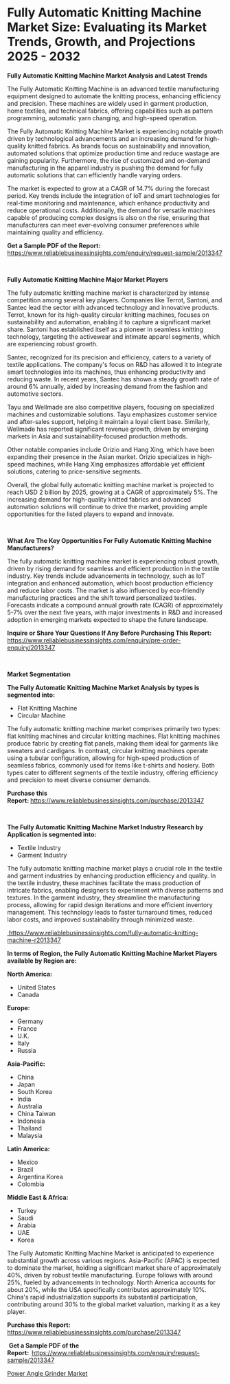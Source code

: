 <p><h1>Fully Automatic Knitting Machine Market Size: Evaluating its Market Trends, Growth, and Projections 2025 - 2032</h1></p><p><strong>Fully Automatic Knitting Machine Market Analysis and Latest Trends</strong></p>
<p><p>The Fully Automatic Knitting Machine is an advanced textile manufacturing equipment designed to automate the knitting process, enhancing efficiency and precision. These machines are widely used in garment production, home textiles, and technical fabrics, offering capabilities such as pattern programming, automatic yarn changing, and high-speed operation. </p><p>The Fully Automatic Knitting Machine Market is experiencing notable growth driven by technological advancements and an increasing demand for high-quality knitted fabrics. As brands focus on sustainability and innovation, automated solutions that optimize production time and reduce wastage are gaining popularity. Furthermore, the rise of customized and on-demand manufacturing in the apparel industry is pushing the demand for fully automatic solutions that can efficiently handle varying orders.</p><p>The market is expected to grow at a CAGR of 14.7% during the forecast period. Key trends include the integration of IoT and smart technologies for real-time monitoring and maintenance, which enhance productivity and reduce operational costs. Additionally, the demand for versatile machines capable of producing complex designs is also on the rise, ensuring that manufacturers can meet ever-evolving consumer preferences while maintaining quality and efficiency.</p></p>
<p><strong>Get a Sample PDF of the Report:&nbsp;</strong> <a href="https://www.reliablebusinessinsights.com/enquiry/request-sample/2013347?utm_campaign=2239&utm_medium=2&utm_source=Github&utm_content=ia&utm_term=10042025&utm_id=fully-automatic-knitting-machine">https://www.reliablebusinessinsights.com/enquiry/request-sample/2013347</a></p>
<p>&nbsp;</p>
<p><strong>Fully Automatic Knitting Machine Major Market Players</strong></p>
<p><p>The fully automatic knitting machine market is characterized by intense competition among several key players. Companies like Terrot, Santoni, and Santec lead the sector with advanced technology and innovative products. Terrot, known for its high-quality circular knitting machines, focuses on sustainability and automation, enabling it to capture a significant market share. Santoni has established itself as a pioneer in seamless knitting technology, targeting the activewear and intimate apparel segments, which are experiencing robust growth.</p><p>Santec, recognized for its precision and efficiency, caters to a variety of textile applications. The company's focus on R&D has allowed it to integrate smart technologies into its machines, thus enhancing productivity and reducing waste. In recent years, Santec has shown a steady growth rate of around 6% annually, aided by increasing demand from the fashion and automotive sectors.</p><p>Tayu and Wellmade are also competitive players, focusing on specialized machines and customizable solutions. Tayu emphasizes customer service and after-sales support, helping it maintain a loyal client base. Similarly, Wellmade has reported significant revenue growth, driven by emerging markets in Asia and sustainability-focused production methods.</p><p>Other notable companies include Orizio and Hang Xing, which have been expanding their presence in the Asian market. Orizio specializes in high-speed machines, while Hang Xing emphasizes affordable yet efficient solutions, catering to price-sensitive segments.</p><p>Overall, the global fully automatic knitting machine market is projected to reach USD 2 billion by 2025, growing at a CAGR of approximately 5%. The increasing demand for high-quality knitted fabrics and advanced automation solutions will continue to drive the market, providing ample opportunities for the listed players to expand and innovate.</p></p>
<p>&nbsp;</p>
<p><strong>What Are The Key Opportunities For Fully Automatic Knitting Machine Manufacturers?</strong></p>
<p><p>The fully automatic knitting machine market is experiencing robust growth, driven by rising demand for seamless and efficient production in the textile industry. Key trends include advancements in technology, such as IoT integration and enhanced automation, which boost production efficiency and reduce labor costs. The market is also influenced by eco-friendly manufacturing practices and the shift toward personalized textiles. Forecasts indicate a compound annual growth rate (CAGR) of approximately 5-7% over the next five years, with major investments in R&D and increased adoption in emerging markets expected to shape the future landscape.</p></p>
<p><strong>Inquire or Share Your Questions If Any Before Purchasing This Report:</strong> <a href="https://www.reliablebusinessinsights.com/enquiry/pre-order-enquiry/2013347?utm_campaign=2239&utm_medium=2&utm_source=Github&utm_content=ia&utm_term=10042025&utm_id=fully-automatic-knitting-machine">https://www.reliablebusinessinsights.com/enquiry/pre-order-enquiry/2013347</a></p>
<p>&nbsp;</p>
<p><strong>Market Segmentation</strong></p>
<p><strong>The Fully Automatic Knitting Machine Market Analysis by types is segmented into:</strong></p>
<p><ul><li>Flat Knitting Machine</li><li>Circular Machine</li></ul></p>
<p><p>The fully automatic knitting machine market comprises primarily two types: flat knitting machines and circular knitting machines. Flat knitting machines produce fabric by creating flat panels, making them ideal for garments like sweaters and cardigans. In contrast, circular knitting machines operate using a tubular configuration, allowing for high-speed production of seamless fabrics, commonly used for items like t-shirts and hosiery. Both types cater to different segments of the textile industry, offering efficiency and precision to meet diverse consumer demands.</p></p>
<p><strong>Purchase this Report:&nbsp;</strong><a href="https://www.reliablebusinessinsights.com/purchase/2013347?utm_campaign=2239&utm_medium=2&utm_source=Github&utm_content=ia&utm_term=10042025&utm_id=fully-automatic-knitting-machine">https://www.reliablebusinessinsights.com/purchase/2013347</a></p>
<p>&nbsp;</p>
<p><strong>The Fully Automatic Knitting Machine Market Industry Research by Application is segmented into:</strong></p>
<p><ul><li>Textile Industry</li><li>Garment Industry</li></ul></p>
<p><p>The fully automatic knitting machine market plays a crucial role in the textile and garment industries by enhancing production efficiency and quality. In the textile industry, these machines facilitate the mass production of intricate fabrics, enabling designers to experiment with diverse patterns and textures. In the garment industry, they streamline the manufacturing process, allowing for rapid design iterations and more efficient inventory management. This technology leads to faster turnaround times, reduced labor costs, and improved sustainability through minimized waste.</p></p>
<p><a href="https://www.reliablebusinessinsights.com/fully-automatic-knitting-machine-r2013347?utm_campaign=2239&utm_medium=2&utm_source=Github&utm_content=ia&utm_term=10042025&utm_id=fully-automatic-knitting-machine">&nbsp;https://www.reliablebusinessinsights.com/fully-automatic-knitting-machine-r2013347</a></p>
<p><strong>In terms of Region, the Fully Automatic Knitting Machine Market Players available by Region are:</strong></p>
<p>
    <p> <strong> North America: </strong>
        <ul>
            <li>United States</li>
            <li>Canada</li>
        </ul>
        </p> 
    <p> <strong> Europe: </strong>
        <ul>
            <li>Germany</li>
            <li>France</li>
            <li>U.K.</li>
            <li>Italy</li>
            <li>Russia</li>
        </ul>
        </p> 
    <p> <strong> Asia-Pacific: </strong>
        <ul>
            <li>China</li>
            <li>Japan</li>
            <li>South Korea</li>
            <li>India</li>
            <li>Australia</li>
            <li>China Taiwan</li>
            <li>Indonesia</li>
            <li>Thailand</li>
            <li>Malaysia</li>
        </ul>
        </p> 
    <p> <strong> Latin America: </strong>
        <ul>
            <li>Mexico</li>
            <li>Brazil</li>
            <li>Argentina Korea</li>
            <li>Colombia</li>
        </ul>
        </p> 
    <p> <strong> Middle East & Africa: </strong>
        <ul>
            <li>Turkey</li>
            <li>Saudi</li>
            <li>Arabia</li>
            <li>UAE</li>
            <li>Korea</li>
        </ul>
    </p>
    </p>
<p><p>The Fully Automatic Knitting Machine Market is anticipated to experience substantial growth across various regions. Asia-Pacific (APAC) is expected to dominate the market, holding a significant market share of approximately 40%, driven by robust textile manufacturing. Europe follows with around 25%, fueled by advancements in technology. North America accounts for about 20%, while the USA specifically contributes approximately 10%. China's rapid industrialization supports its substantial participation, contributing around 30% to the global market valuation, marking it as a key player.</p></p>
<p><strong>Purchase this Report: </strong><a href="https://www.reliablebusinessinsights.com/purchase/2013347?utm_campaign=2239&utm_medium=2&utm_source=Github&utm_content=ia&utm_term=10042025&utm_id=fully-automatic-knitting-machine">https://www.reliablebusinessinsights.com/purchase/2013347</a></p>
<p>&nbsp;<strong>Get a Sample PDF of the Report:&nbsp;&nbsp;</strong><a href="https://www.reliablebusinessinsights.com/enquiry/request-sample/2013347?utm_campaign=2239&utm_medium=2&utm_source=Github&utm_content=ia&utm_term=10042025&utm_id=fully-automatic-knitting-machine">https://www.reliablebusinessinsights.com/enquiry/request-sample/2013347</a></p>
<p><strong></strong></p>
<p><p><a href="https://github.com/sca704osol/Market-Research-Report-List-1/blob/main/power-angle-grinder-market.md?utm_campaign=2239&utm_medium=2&utm_source=Github&utm_content=ia&utm_term=10042025&utm_id=fully-automatic-knitting-machine">Power Angle Grinder Market</a></p></p>